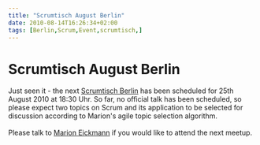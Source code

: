 ```yaml
---
title: "Scrumtisch August Berlin"
date: 2010-08-14T16:26:34+02:00
tags: [Berlin,Scrum,Event,scrumtisch,]
---
```


# Scrumtisch August Berlin


Just seen it - the next <a href="http://www.scrumtisch.net">Scrumtisch Berlin</a> has been scheduled for 25th August 
2010 at 18:30 Uhr. So far, no official talk has been scheduled, so please expect two topics on Scrum and its 
application to be selected for discussion according to Marion's agile topic selection algorithm.<br><br>Please talk to 
<a href="https://www.xing.com/profile/Marion_Eickmann">Marion Eickmann</a> if you would like to attend the next meetup.
